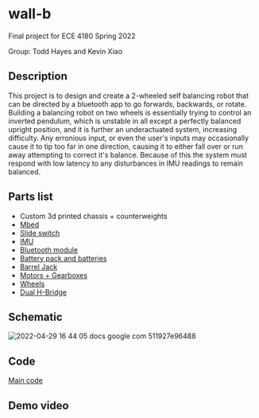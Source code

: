 # wall-b
Final project for ECE 4180 Spring 2022

Group: Todd Hayes and Kevin Xiao

## Description
This project is to design and create a 2-wheeled self balancing robot that can be directed by a bluetooth app to go forwards, backwards, or rotate. Building a balancing robot on two wheels is essentially trying to control an inverted pendulum, which is unstable in all except a perfectly balanced upright position, and it is further an underactuated system, increasing difficulty. Any erronious input, or even the user's inputs may occasionally cause it to tip too far in one direction, causing it to either fall over or run away attempting to correct it's balance. Because of this the system must respond with low latency to any disturbances in IMU readings to remain balanced.

## Parts list
- Custom 3d printed chassis + counterweights
- [Mbed](https://www.sparkfun.com/products/9564)
- [Slide switch](https://www.sparkfun.com/products/9609)
- [IMU](https://os.mbed.com/components/LSM9DS1-IMU)
- [Bluetooth module](https://os.mbed.com/users/4180_1/notebook/adafruit-bluefruit-le-uart-friend---bluetooth-low-)
- [Battery pack and batteries](https://www.sparkfun.com/products/9835)
- [Barrel Jack](https://www.sparkfun.com/products/10811)
- [Motors + Gearboxes](https://www.sparkfun.com/products/13302)
- [Wheels](https://www.sparkfun.com/products/13259)
- [Dual H-Bridge](https://www.sparkfun.com/products/14451)


## Schematic
![2022-04-29 16 44 05 docs google com 511927e96488](https://user-images.githubusercontent.com/55037136/166066730-9dda018b-f966-41b9-b5d9-93892dc0d661.jpg)

## Code
[Main code](main.cpp)

## Demo video
